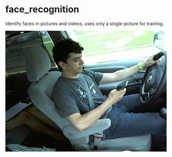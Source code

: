 # face_recognition
Identify faces in pictures and videos, uses only a single picture for training.

![alt text](https://github.com/arun-apad/distracted_driver_computer_vision/blob/master/ddd2.gif)

